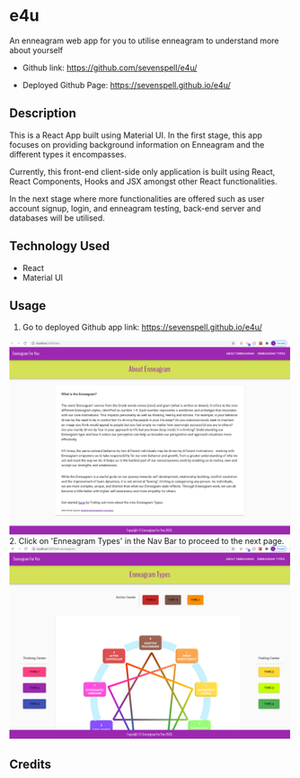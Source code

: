 # e4u
An enneagram web app for you to utilise enneagram to understand more about yourself

+ Github link: https://github.com/sevenspell/e4u/

+ Deployed Github Page: https://sevenspell.github.io/e4u/

## Description 

This is a React App built using Material UI. In the first stage, this app focuses on providing background information on Enneagram and the different types it encompasses.

Currently, this front-end client-side only application is built using React, React Components, Hooks and JSX amongst other React functionalities.

In the next stage where more functionalities are offered such as user account signup, login, and enneagram testing, back-end server and databases will be utilised.


## Technology Used
+ React
+ Material UI

## Usage 

1. Go to deployed Github app link: https://sevenspell.github.io/e4u/
<img src="screenshots/Screenshot1.png" width= "500" >
2. Click on 'Enneagram Types' in the Nav Bar to proceed to the next page.
<img src="screenshots/Screenshot2.png" width= "500" >


## Credits
